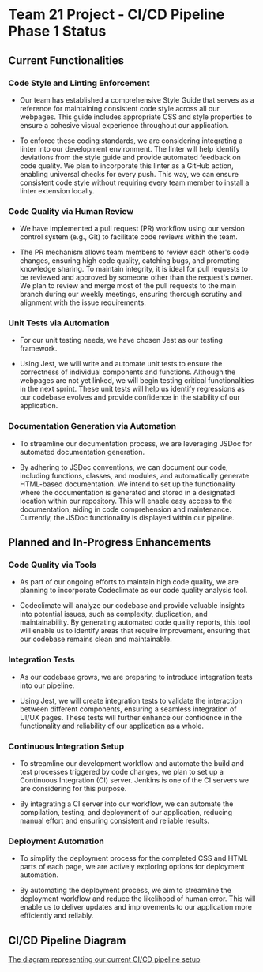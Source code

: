 # Team 21 Project - CI/CD Pipeline Phase 1 Status

## Current Functionalities

### Code Style and Linting Enforcement

- Our team has established a comprehensive Style Guide that serves as a reference for maintaining consistent code style across all our webpages. This guide includes appropriate CSS and style properties to ensure a cohesive visual experience throughout our application.

- To enforce these coding standards, we are considering integrating a linter into our development environment. The linter will help identify deviations from the style guide and provide automated feedback on code quality. We plan to incorporate this linter as a GitHub action, enabling universal checks for every push. This way, we can ensure consistent code style without requiring every team member to install a linter extension locally.

### Code Quality via Human Review
- We have implemented a pull request (PR) workflow using our version control system (e.g., Git) to facilitate code reviews within the team.

- The PR mechanism allows team members to review each other's code changes, ensuring high code quality, catching bugs, and promoting knowledge sharing. To maintain integrity, it is ideal for pull requests to be reviewed and approved by someone other than the request's owner. We plan to review and merge most of the pull requests to the main branch during our weekly meetings, ensuring thorough scrutiny and alignment with the issue requirements.

### Unit Tests via Automation
- For our unit testing needs, we have chosen Jest as our testing framework.

- Using Jest, we will write and automate unit tests to ensure the correctness of individual components and functions. Although the webpages are not yet linked, we will begin testing critical functionalities in the next sprint. These unit tests will help us identify regressions as our codebase evolves and provide confidence in the stability of our application.

### Documentation Generation via Automation
- To streamline our documentation process, we are leveraging JSDoc for automated documentation generation.

- By adhering to JSDoc conventions, we can document our code, including functions, classes, and modules, and automatically generate HTML-based documentation. We intend to set up the functionality where the documentation is generated and stored in a designated location within our repository. This will enable easy access to the documentation, aiding in code comprehension and maintenance. Currently, the JSDoc functionality is displayed within our pipeline.

## Planned and In-Progress Enhancements
### Code Quality via Tools
- As part of our ongoing efforts to maintain high code quality, we are planning to incorporate Codeclimate as our code quality analysis tool.

- Codeclimate will analyze our codebase and provide valuable insights into potential issues, such as complexity, duplication, and maintainability. By generating automated code quality reports, this tool will enable us to identify areas that require improvement, ensuring that our codebase remains clean and maintainable.

### Integration Tests
- As our codebase grows, we are preparing to introduce integration tests into our pipeline.

- Using Jest, we will create integration tests to validate the interaction between different components, ensuring a seamless integration of UI/UX pages. These tests will further enhance our confidence in the functionality and reliability of our application as a whole.

### Continuous Integration Setup
- To streamline our development workflow and automate the build and test processes triggered by code changes, we plan to set up a Continuous Integration (CI) server. Jenkins is one of the CI servers we are considering for this purpose.

- By integrating a CI server into our workflow, we can automate the compilation, testing, and deployment of our application, reducing manual effort and ensuring consistent and reliable results.

### Deployment Automation
- To simplify the deployment process for the completed CSS and HTML parts of each page, we are actively exploring options for deployment automation.

- By automating the deployment process, we aim to streamline the deployment workflow and reduce the likelihood of human error. This will enable us to deliver updates and improvements to our application more efficiently and reliably.

## CI/CD Pipeline Diagram

[The diagram representing our current CI/CD pipeline setup]()
